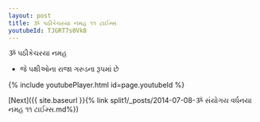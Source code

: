 ```yaml
---
layout: post
title: ૐ પઠીકેચરયા નમહ ૧૧ ટાઈમ્સ
youtubeId: TJGRT7s0Vk8
---
```

 
 
 ૐ પઠીકેચરયા નમહ  
 
 -  જે પક્ષીઓના રાજા ગરુડના રૂપમાં છે 
 
  
 
  
 
 
 
 
 
 


{% include youtubePlayer.html id=page.youtubeId %}
 
[Next]({{ site.baseurl }}{% link  split1/_posts/2014-07-08-ૐ સંયોગય વર્ધનયા નમહ ૧૧ ટાઈમ્સ.md%})
 
